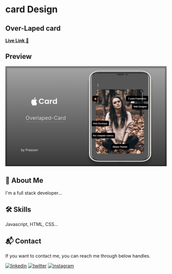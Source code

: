 # card Design
## Over-Laped card


[**Live Link** 🚀](https://codepen.io/prasoonmohan/pen/oNdBjBY)


## Preview

![Preview](./assets/images/preview.png)


## 🚀 About Me
I'm a full stack developer...


## 🛠 Skills
Javascript, HTML, CSS...

## 📬 Contact


If you want to contact me, you can reach me through below handles.


[![linkedin](https://img.shields.io/badge/linkedin-0A66C2?style=for-the-badge&logo=linkedin&logoColor=white)](https://www.linkedin.com/in/prasoon-mohan//)
[![twitter](https://img.shields.io/badge/twitter-1DA1F2?style=for-the-badge&logo=twitter&logoColor=blue)](https://twitter.com/mohan_prasoon)
[![instagram](https://img.shields.io/badge/instagram-1DA1F2?style=for-the-badge&logo=instagram&logoColor=purple)](https://twitter.com/mohan_prasoon)
